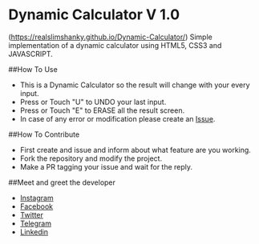 # Dynamic Calculator V 1.0
(https://realslimshanky.github.io/Dynamic-Calculator/)
Simple implementation of a dynamic calculator using HTML5, CSS3 and JAVASCRIPT.

##How To Use
* This is a Dynamic Calculator so the result will change with your every input.
* Press or Touch "U" to UNDO your last input.
* Press or Touch "E" to ERASE all the result screen.
* In case of any error or modification please create an [Issue](https://github.com/realslimshanky/Dynamic-Calculator/issues).

##How To Contribute
* First create and issue and inform about what feature are you working.
* Fork the repository and modify the project.
* Make a PR tagging your issue and wait for the reply.

##Meet and greet the developer
* [Instagram](https://www.instagram.com/realslimshanky)
* [Facebook](https://www.facebook.com/realslimshanky)
* [Twitter](https://twitter.com/realslimshanky)
* [Telegram](https://telegram.me/realslimshanky)
* [Linkedin](https://www.linkedin.com/in/shashankkumarkushwaha)